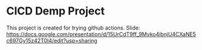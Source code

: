 # CICD Demp Project

This project is created for trying github actions.
Slide: https://docs.google.com/presentation/d/15UrCdT9ff_9Mvko4ibnjU4CXaNE5c697Gy15z42T0I4/edit?usp=sharing
